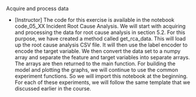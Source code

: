 Acquire and process data
- [Instructor] The code for this exercise is available in the notebook code_05_XX Incident Root Cause Analysis. We will start with acquiring and processing the data for root cause analysis in section 5.2. For this purpose, we have created a method called get_rca_data. This will load up the root cause analysis CSV file. It will then use the label encoder to encode the target variable. We then convert the data set to a numpy array and separate the feature and target variables into separate arrays. The arrays are then returned to the main function. For building the model and plotting the graphs, we will continue to use the common experiment functions. So we will import this notebook at the beginning. For each of these experiments, we will follow the same template that we discussed earlier in the course.